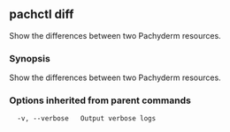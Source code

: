 ## pachctl diff

Show the differences between two Pachyderm resources.

### Synopsis


Show the differences between two Pachyderm resources.

### Options inherited from parent commands

```
  -v, --verbose   Output verbose logs
```

